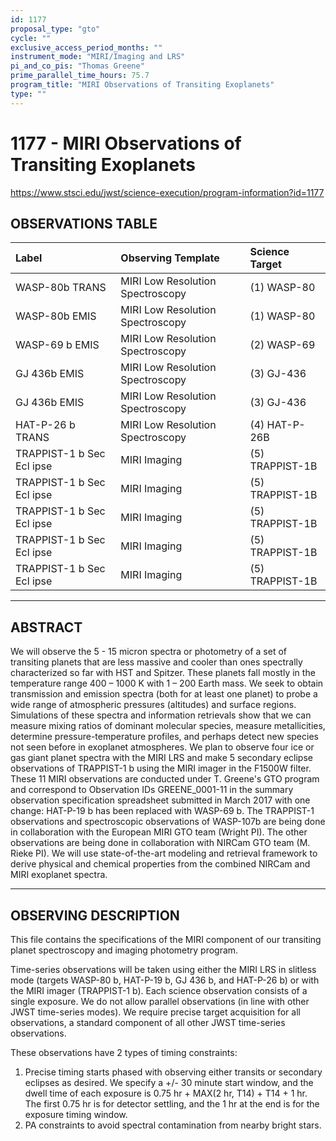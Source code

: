 ```yaml
---
id: 1177
proposal_type: "gto"
cycle: ""
exclusive_access_period_months: ""
instrument_mode: "MIRI/Imaging and LRS"
pi_and_co_pis: "Thomas Greene"
prime_parallel_time_hours: 75.7
program_title: "MIRI Observations of Transiting Exoplanets"
type: ""
---
```

# 1177 - MIRI Observations of Transiting Exoplanets
https://www.stsci.edu/jwst/science-execution/program-information?id=1177
## OBSERVATIONS TABLE
| Label                      | Observing Template               | Science Target   |
| :------------------------- | :------------------------------- | :--------------- |
| WASP-80b TRANS             | MIRI Low Resolution Spectroscopy | (1) WASP-80      |
| WASP-80b EMIS              | MIRI Low Resolution Spectroscopy | (1) WASP-80      |
| WASP-69 b EMIS             | MIRI Low Resolution Spectroscopy | (2) WASP-69      |
| GJ 436b EMIS               | MIRI Low Resolution Spectroscopy | (3) GJ-436       |
| GJ 436b EMIS               | MIRI Low Resolution Spectroscopy | (3) GJ-436       |
| HAT-P-26 b TRANS           | MIRI Low Resolution Spectroscopy | (4) HAT-P-26B    |
| TRAPPIST-1 b Sec Ecl ipse  | MIRI Imaging                     | (5) TRAPPIST-1B  |
| TRAPPIST-1 b Sec Ecl ipse  | MIRI Imaging                     | (5) TRAPPIST-1B  |
| TRAPPIST-1 b Sec Ecl ipse  | MIRI Imaging                     | (5) TRAPPIST-1B  |
| TRAPPIST-1 b Sec Ecl ipse  | MIRI Imaging                     | (5) TRAPPIST-1B  |
| TRAPPIST-1 b Sec Ecl ipse  | MIRI Imaging                     | (5) TRAPPIST-1B  |

---

## ABSTRACT

We will observe the 5 - 15 micron spectra or photometry of a set of transiting planets that are less massive and cooler than ones spectrally characterized so far with HST and Spitzer. These planets fall mostly in the temperature range 400 – 1000 K with 1 – 200 Earth mass. We seek to obtain transmission and emission spectra (both for at least one planet) to probe a wide range of atmospheric pressures (altitudes) and surface regions. Simulations of these spectra and information retrievals show that we can measure mixing ratios of dominant molecular species, measure metallicities, determine pressure-temperature profiles, and perhaps detect new species not seen before in exoplanet atmospheres. We plan to observe four ice or gas giant planet spectra with the MIRI LRS and make 5 secondary eclipse observations of TRAPPIST-1 b using the MIRI imager in the F1500W filter. These 11 MIRI observations are conducted under T. Greene's GTO program and correspond to Observation IDs GREENE_0001-11 in the summary observation specification spreadsheet submitted in March 2017 with one change: HAT-P-19 b has been replaced with WASP-69 b. The TRAPPIST-1 observations and spectroscopic observations of WASP-107b are being done in collaboration with the European MIRI GTO team (Wright PI). The other observations are being done in collaboration with NIRCam GTO team (M. Rieke PI). We will use state-of-the-art modeling and retrieval framework to derive physical and chemical properties from the combined NIRCam and MIRI exoplanet spectra.

---

## OBSERVING DESCRIPTION

This file contains the specifications of the MIRI component of our transiting planet spectroscopy and imaging photometry program.

Time-series observations will be taken using either the MIRI LRS in slitless mode (targets WASP-80 b, HAT-P-19 b, GJ 436 b, and HAT-P-26 b) or with the MIRI imager (TRAPPIST-1 b). Each science observation consists of a single exposure. We do not allow parallel observations (in line with other JWST time-series modes). We require precise target acquisition for all observations, a standard component of all other JWST time-series observations.

These observations have 2 types of timing constraints:
1. Precise timing starts phased with observing either transits or secondary eclipses as desired. We specify a +/- 30 minute start window, and the dwell time of each exposure is 0.75 hr + MAX(2 hr, T14) + T14 + 1 hr. The first 0.75 hr is for detector settling, and the 1 hr at the end is for the exposure timing window.
2. PA constraints to avoid spectral contamination from nearby bright stars.